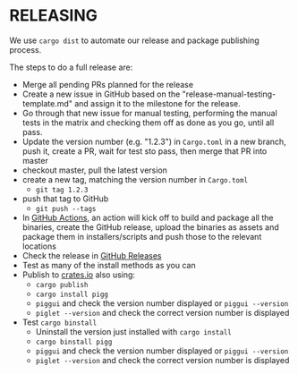 # RELEASING

We use `cargo dist` to automate our release and package publishing process.

The steps to do a full release are:

- Merge all pending PRs planned for the release
- Create a new issue in GitHub based on the "release-manual-testing-template.md" and assign it to the milestone
  for the release.
- Go through that new issue for manual testing, performing the manual tests in the matrix and checking them
  off as done as you go, until all pass.
- Update the version number (e.g. "1.2.3") in `Cargo.toml` in a new branch, push it, create a PR,
  wait for test sto pass, then merge that PR into master
- checkout master, pull the latest version
- create a new tag, matching the version number in `Cargo.toml`
    - `git tag 1.2.3`
- push that tag to GitHub
    - `git push --tags`
- In [GitHub Actions](https://github.com/andrewdavidmackenzie/pigg/actions), an action will kick off to
  build and package all the binaries, create the GitHub release, upload the binaries
  as assets and package them in installers/scripts and push those to the relevant
  locations
- Check the release in [GitHub Releases](https://github.com/andrewdavidmackenzie/pigg/releases)
- Test as many of the install methods as you can
- Publish to [crates.io](https://crates.io) also using:
    - `cargo publish`
    - `cargo install pigg`
    - `piggui` and check the version number displayed or `piggui --version`
    - `piglet --version` and check the correct version number is displayed
- Test `cargo binstall`
    - Uninstall the version just installed with `cargo install`
    - `cargo binstall pigg`
    - `piggui` and check the version number displayed or `piggui --version`
    - `piglet --version` and check the correct version number is displayed
  